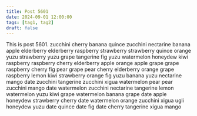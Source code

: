 ```yaml
---
title: Post 5601
date: 2024-09-01 12:00:00
tags: [tag1, tag2]
draft: false
---
```

This is post 5601.
zucchini
cherry
banana
quince
zucchini
nectarine
banana
apple
elderberry
elderberry
raspberry
strawberry
strawberry
quince
orange
yuzu
strawberry
yuzu
grape
tangerine
fig
yuzu
watermelon
honeydew
kiwi
raspberry
raspberry
cherry
elderberry
apple
orange
apple
grape
grape
raspberry
cherry
fig
pear
grape
pear
cherry
elderberry
orange
grape
raspberry
lemon
kiwi
strawberry
orange
fig
yuzu
banana
yuzu
nectarine
mango
date
zucchini
tangerine
zucchini
xigua
watermelon
pear
pear
zucchini
mango
date
watermelon
zucchini
nectarine
tangerine
lemon
watermelon
yuzu
kiwi
grape
watermelon
banana
grape
date
apple
honeydew
strawberry
cherry
date
watermelon
orange
zucchini
xigua
ugli
honeydew
yuzu
date
quince
date
fig
date
cherry
tangerine
xigua
mango
